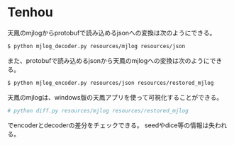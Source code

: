 # Tenhou

天鳳のmjlogからprotobufで読み込めるjsonへの変換は次のようにできる。

```sh
$ python mjlog_decoder.py resources/mjlog resources/json
```

また、protobufで読み込めるjsonから天鳳のmjlogへの変換は次のようにできる。

```sh
$ python mjlog_encoder.py resources/json resources/restored_mjlog
```

天鳳のmjlogは、windows版の天鳳アプリを使って可視化することができる。

```sh
# python diff.py resources/mjlog resources/restored_mjlog
```

でencoderとdecoderの差分をチェックできる。
seedやdice等の情報は失われる。
